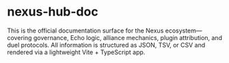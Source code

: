 # nexus-hub-doc
This is the official documentation surface for the Nexus ecosystem—covering governance, Echo logic, alliance mechanics, plugin attribution, and duel protocols. All information is structured as JSON, TSV, or CSV and rendered via a lightweight Vite + TypeScript app.
